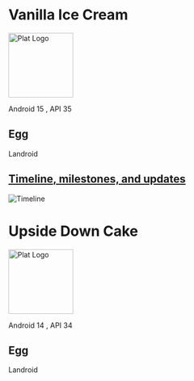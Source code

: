 # Vanilla Ice Cream

<img alt="Plat Logo" height="128" src="https://developer.android.com/about/versions/15/images/android-15-green.svg"/>

Android 15 , API 35

## Egg

Landroid

## [Timeline, milestones, and updates](https://developer.android.com/about/versions/15/overview#timeline)

![Timeline](https://developer.android.com/static/about/versions/15/images/timeline-desktop-en.png)
# Upside Down Cake

<img alt="Plat Logo" height="128" src="https://upload.wikimedia.org/wikipedia/commons/3/3e/Android_14_official_logo.svg"/>

Android 14 , API 34

## Egg

Landroid
